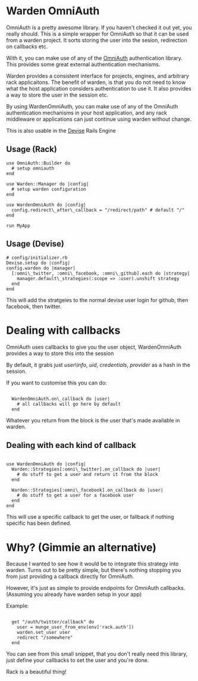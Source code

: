 # Warden OmniAuth

OmniAuth is a pretty awesome library.  If you haven't checked it out yet, you really should. This is a simple wrapper for OmniAuth so that it can be used from a warden project.  It sorts storing the user into the sesion, redirection on callbacks etc.

With it, you can make use of any of the [OmniAuth](http://github.com/intridea/omniauth) authentication library.  This provides some great external authentication mechanisms.

Warden provides a consistent interface for projects, engines, and arbitrary rack applicaitons.  The benefit of warden, is that you do not need to know what the host application considers authentication to use it.  It also provides a way to store the user in the session etc.

By using WardenOmniAuth, you can make use of any of the OmniAuth authentication mechanisms in your host application, and any rack middleware or applications can just continue using warden without change.

This is also usable in the [Devise](http://github.com/plataformatec/devise) Rails Engine
## Usage (Rack)

<pre><code>use OmniAuth::Builder do
  # setup omniauth
end

use Warden::Manager do |config|
  # setup warden configuration
end

use WardenOmniAuth do |config|
  config.redirect\_after\_callback = "/redirect/path" # default "/"
end

run MyApp
</code></pre>

## Usage (Devise)

<pre><code># config/initializer.rb
Devise.setup do |config|
config.warden do |manager|
  [:omni\_twitter, :omni\_facebook, :omni\_github].each do |strategy|
    manager.default\_strategies(:scope => :user).unshift strategy
  end
end
</code></pre>

This will add the stratgeies to the normal devise user login for github, then facebook, then twitter.

# Dealing with callbacks

OmniAuth uses callbacks to give you the user object, WardenOmniAuth provides a way to store this into the session

By default, it grabs just _user\\info_, _uid_, _credentials_, _provider_ as a hash in the session.

If you want to customise this you can do:

<pre><code>
  WardenOmniAuth.on\_callback do |user|
    # all callbacks will go here by default
  end
</code></pre>

Whatever you return from the block is the user that's made available in warden.

## Dealing with each kind of callback

<pre><code>
use WardenOmniAuth do |config|
  Warden::Strategies[:omni\_twitter].on_callback do |user|
    # do stuff to get a user and return it from the block
  end

  Warden::Strategies[:omni\_facebook].on_callback do |user|
    # do stuff to get a user for a facebook user
  end
end
</code></pre>

This will use a specific callback to get the user, or fallback if nothing specific has been defined.


# Why? (Gimmie an alternative)

Because I wanted to see how it would be to integrate this strategy into warden.  Turns out to be pretty simple, but there's nothing stopping you from just providing a callback directly for OmniAuth.

However, it's just as simple to provide endpoints for OmniAuth callbacks. (Assuming you already have warden setup in your app)

Example:

<pre><code>
  get "/auth/twitter/callback" do
    user = munge_user_from_env(env['rack.auth'])
    warden.set_user user
    redirect "/somewhere"
  end
</code></pre>

You can see from this small snippet, that you don't really need this library, just define your callbacks to set the user and you're done.

Rack is a beautiful thing!
